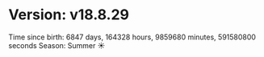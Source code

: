 # Version: v18.8.29
Time since birth: 6847 days, 164328 hours, 9859680 minutes, 591580800 seconds
Season: Summer ☀️

